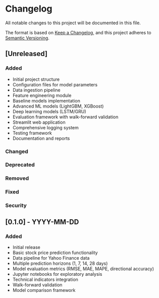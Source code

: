 # Changelog

All notable changes to this project will be documented in this file.

The format is based on [Keep a Changelog](https://keepachangelog.com/en/1.0.0/),
and this project adheres to [Semantic Versioning](https://semver.org/spec/v2.0.0.html).

## [Unreleased]

### Added
- Initial project structure
- Configuration files for model parameters
- Data ingestion pipeline
- Feature engineering module
- Baseline models implementation
- Advanced ML models (LightGBM, XGBoost)
- Deep learning models (LSTM/GRU)
- Evaluation framework with walk-forward validation
- Streamlit web application
- Comprehensive logging system
- Testing framework
- Documentation and reports

### Changed

### Deprecated

### Removed

### Fixed

### Security

## [0.1.0] - YYYY-MM-DD

### Added
- Initial release
- Basic stock price prediction functionality
- Data pipeline for Yahoo Finance data
- Multiple prediction horizons (1, 7, 14, 28 days)
- Model evaluation metrics (RMSE, MAE, MAPE, directional accuracy)
- Jupyter notebooks for exploratory analysis
- Technical indicators integration
- Walk-forward validation
- Model comparison framework